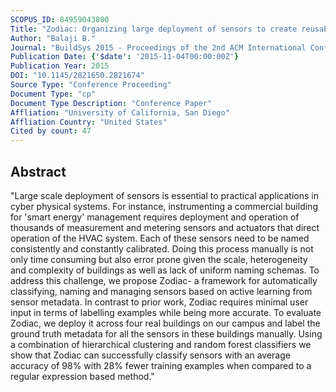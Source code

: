 ```yaml
---
SCOPUS_ID: 84959043800
Title: "Zodiac: Organizing large deployment of sensors to create reusable applications for buildings"
Author: "Balaji B."
Journal: "BuildSys 2015 - Proceedings of the 2nd ACM International Conference on Embedded Systems for Energy-Efficient Built"
Publication Date: {'$date': '2015-11-04T00:00:00Z'}
Publication Year: 2015
DOI: "10.1145/2821650.2821674"
Source Type: "Conference Proceeding"
Document Type: "cp"
Document Type Description: "Conference Paper"
Affliation: "University of California, San Diego"
Affliation Country: "United States"
Cited by count: 47
---
```


## Abstract
"Large scale deployment of sensors is essential to practical applications in cyber physical systems. For instance, instrumenting a commercial building for 'smart energy' management requires deployment and operation of thousands of measurement and metering sensors and actuators that direct operation of the HVAC system. Each of these sensors need to be named consistently and constantly calibrated. Doing this process manually is not only time consuming but also error prone given the scale, heterogeneity and complexity of buildings as well as lack of uniform naming schemas. To address this challenge, we propose Zodiac- a framework for automatically classifying, naming and managing sensors based on active learning from sensor metadata. In contrast to prior work, Zodiac requires minimal user input in terms of labelling examples while being more accurate. To evaluate Zodiac, we deploy it across four real buildings on our campus and label the ground truth metadata for all the sensors in these buildings manually. Using a combination of hierarchical clustering and random forest classifiers we show that Zodiac can successfully classify sensors with an average accuracy of 98% with 28% fewer training examples when compared to a regular expression based method."
